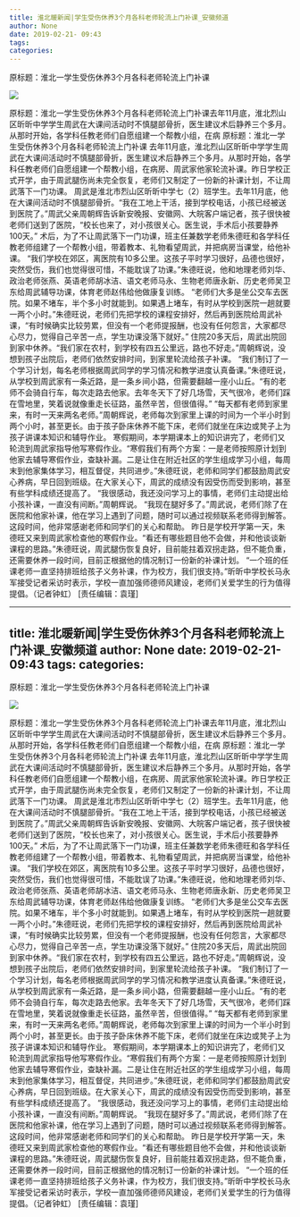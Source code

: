 ```yaml
---
title: 淮北暖新闻|学生受伤休养3个月各科老师轮流上门补课_安徽频道
author: None
date: 2019-02-21- 09:43
tags: 
categories: 
---
```

原标题：淮北一学生受伤休养3个月各科老师轮流上门补课
<!-- more -->
                
<img align="center" border="0" src="http://p2.ifengimg.com/a/2016/0810/204c433878d5cf9size1_w16_h16.png" />
                
            
原标题：淮北一学生受伤休养3个月各科老师轮流上门补课去年11月底，淮北烈山区昕昕中学学生周武在大课间活动时不慎腿部骨折，医生建议术后静养三个多月。从那时开始，各学科任教老师们自愿组建一个帮教小组，在病
原标题：淮北一学生受伤休养3个月各科老师轮流上门补课
去年11月底，淮北烈山区昕昕中学学生周武在大课间活动时不慎腿部骨折，医生建议术后静养三个多月。从那时开始，各学科任教老师们自愿组建一个帮教小组，在病房、周武家他家轮流补课。昨日学校正式开学，由于周武腿伤尚未完全恢复，老师们又制定了一份新的补课计划，不让周武落下一门功课。
周武是淮北市烈山区昕昕中学七（2）班学生。去年11月底，他在大课间活动时不慎腿部骨折。“我在工地上干活，接到学校电话，小孩已经被送到医院了。”周武父亲周朝辉告诉新安晚报、安徽网、大皖客户端记者，孩子很快被老师们送到了医院，“校长也来了，对小孩很关心。医生说，手术后小孩要静养100天。”
术后，为了不让周武落下一门功课，班主任兼数学老师朱德旺和各学科任教老师组建了一个帮教小组，带着教本、礼物看望周武，并把病房当课堂，给他补课。
“我们学校在郊区，离医院有10多公里。这孩子平时学习很好，品德也很好，突然受伤，我们也觉得很可惜，不能耽误了功课。”朱德旺说，他和地理老师刘华、政治老师张燕、英语老师胡冰洁、语文老师马永、生物老师唐永新、历史老师吴卫东给周武辅导功课，体育老师赵伟给他做康复训练。
“老师们大多是坐公交车去医院。如果不堵车，半个多小时就能到。如果遇上堵车，有时从学校到医院一趟就要一两个小时。”朱德旺说，老师们先把学校的课程安排好，然后再到医院给周武补课，“有时候确实比较劳累，但没有一个老师提报酬，也没有任何怨言，大家都尽心尽力，觉得自己辛苦一点，学生功课没落下就好。”
住院20多天后，周武出院回到家中休养。“我们家在农村，到学校有四五公里远，路也不好走。”周朝辉说，没想到孩子出院后，老师们依然安排时间，到家里轮流给孩子补课。
“我们制订了一个学习计划，每名老师根据周武同学的学习情况和教学进度认真备课。”朱德旺说，从学校到周武家有一条近路，是一条乡间小路，但需要翻越一座小山丘。“有的老师不会骑自行车，每次走路去他家。去年冬天下了好几场雪，天气很冷，老师们踩在雪地里，笑着说就像重走长征路，虽然辛苦，但很值得。”
“每天都有老师到家里来，有时一天来两名老师。”周朝辉说，老师每次到家里上课的时间为一个半小时到两个小时，甚至更长。由于孩子卧床休养不能下床，老师们就坐在床边或凳子上为孩子讲课本知识和辅导作业。
寒假期间，本学期课本上的知识讲完了，老师们又轮流到周武家指导他写寒假作业。“寒假我们有两个方案：一是老师按照原计划到他家去辅导寒假作业，查缺补漏。二是让住在附近社区的学生组成学习小组，每周末到他家集体学习，相互督促，共同进步。”朱德旺说，老师和同学们都鼓励周武安心养病，早日回到班级。在大家关心下，周武的成绩没有因受伤而受到影响，甚至有些学科成绩还提高了。
“我很感动，我还没问学习上的事情，老师们主动提出给小孩补课，一直没有间断。”周朝辉说。
“我现在腿好多了。”周武说，老师们除了在医院和他家补课，他在学习上遇到了问题，随时可以通过视频联系老师得到解答。这段时间，他非常感谢老师和同学们的关心和帮助。
昨日是学校开学第一天，朱德旺又来到周武家检查他的寒假作业。“看还有哪些题目他不会做，并和他谈谈新课程的思路。”朱德旺说，周武腿伤恢复良好，目前能拄着双拐走路，但不能负重，还需要休养一段时间，目前正根据他的情况制订一份新的补课计划。
“一个班的任课老师一直坚持排班给孩子义务补课，作为校方，我们很支持。”昕昕中学校长马永军接受记者采访时表示，学校一直加强师德师风建设，老师们关爱学生的行为值得提倡。（记者钟虹）
[责任编辑：袁瑾]
            
---
title: 淮北暖新闻|学生受伤休养3个月各科老师轮流上门补课_安徽频道
author: None
date: 2019-02-21- 09:43
tags: 
categories: 
---
原标题：淮北一学生受伤休养3个月各科老师轮流上门补课
<!-- more -->
                
<img align="center" border="0" src="http://p2.ifengimg.com/a/2016/0810/204c433878d5cf9size1_w16_h16.png" />
                
            
原标题：淮北一学生受伤休养3个月各科老师轮流上门补课去年11月底，淮北烈山区昕昕中学学生周武在大课间活动时不慎腿部骨折，医生建议术后静养三个多月。从那时开始，各学科任教老师们自愿组建一个帮教小组，在病
原标题：淮北一学生受伤休养3个月各科老师轮流上门补课
去年11月底，淮北烈山区昕昕中学学生周武在大课间活动时不慎腿部骨折，医生建议术后静养三个多月。从那时开始，各学科任教老师们自愿组建一个帮教小组，在病房、周武家他家轮流补课。昨日学校正式开学，由于周武腿伤尚未完全恢复，老师们又制定了一份新的补课计划，不让周武落下一门功课。
周武是淮北市烈山区昕昕中学七（2）班学生。去年11月底，他在大课间活动时不慎腿部骨折。“我在工地上干活，接到学校电话，小孩已经被送到医院了。”周武父亲周朝辉告诉新安晚报、安徽网、大皖客户端记者，孩子很快被老师们送到了医院，“校长也来了，对小孩很关心。医生说，手术后小孩要静养100天。”
术后，为了不让周武落下一门功课，班主任兼数学老师朱德旺和各学科任教老师组建了一个帮教小组，带着教本、礼物看望周武，并把病房当课堂，给他补课。
“我们学校在郊区，离医院有10多公里。这孩子平时学习很好，品德也很好，突然受伤，我们也觉得很可惜，不能耽误了功课。”朱德旺说，他和地理老师刘华、政治老师张燕、英语老师胡冰洁、语文老师马永、生物老师唐永新、历史老师吴卫东给周武辅导功课，体育老师赵伟给他做康复训练。
“老师们大多是坐公交车去医院。如果不堵车，半个多小时就能到。如果遇上堵车，有时从学校到医院一趟就要一两个小时。”朱德旺说，老师们先把学校的课程安排好，然后再到医院给周武补课，“有时候确实比较劳累，但没有一个老师提报酬，也没有任何怨言，大家都尽心尽力，觉得自己辛苦一点，学生功课没落下就好。”
住院20多天后，周武出院回到家中休养。“我们家在农村，到学校有四五公里远，路也不好走。”周朝辉说，没想到孩子出院后，老师们依然安排时间，到家里轮流给孩子补课。
“我们制订了一个学习计划，每名老师根据周武同学的学习情况和教学进度认真备课。”朱德旺说，从学校到周武家有一条近路，是一条乡间小路，但需要翻越一座小山丘。“有的老师不会骑自行车，每次走路去他家。去年冬天下了好几场雪，天气很冷，老师们踩在雪地里，笑着说就像重走长征路，虽然辛苦，但很值得。”
“每天都有老师到家里来，有时一天来两名老师。”周朝辉说，老师每次到家里上课的时间为一个半小时到两个小时，甚至更长。由于孩子卧床休养不能下床，老师们就坐在床边或凳子上为孩子讲课本知识和辅导作业。
寒假期间，本学期课本上的知识讲完了，老师们又轮流到周武家指导他写寒假作业。“寒假我们有两个方案：一是老师按照原计划到他家去辅导寒假作业，查缺补漏。二是让住在附近社区的学生组成学习小组，每周末到他家集体学习，相互督促，共同进步。”朱德旺说，老师和同学们都鼓励周武安心养病，早日回到班级。在大家关心下，周武的成绩没有因受伤而受到影响，甚至有些学科成绩还提高了。
“我很感动，我还没问学习上的事情，老师们主动提出给小孩补课，一直没有间断。”周朝辉说。
“我现在腿好多了。”周武说，老师们除了在医院和他家补课，他在学习上遇到了问题，随时可以通过视频联系老师得到解答。这段时间，他非常感谢老师和同学们的关心和帮助。
昨日是学校开学第一天，朱德旺又来到周武家检查他的寒假作业。“看还有哪些题目他不会做，并和他谈谈新课程的思路。”朱德旺说，周武腿伤恢复良好，目前能拄着双拐走路，但不能负重，还需要休养一段时间，目前正根据他的情况制订一份新的补课计划。
“一个班的任课老师一直坚持排班给孩子义务补课，作为校方，我们很支持。”昕昕中学校长马永军接受记者采访时表示，学校一直加强师德师风建设，老师们关爱学生的行为值得提倡。（记者钟虹）
[责任编辑：袁瑾]
            
